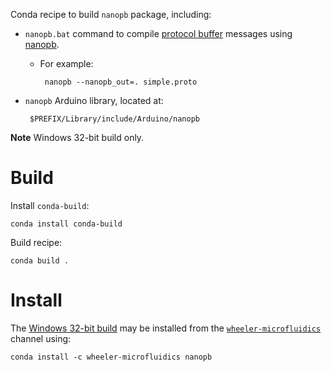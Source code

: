 Conda recipe to build `nanopb` package, including:

 - `nanopb.bat` command to compile [protocol buffer][1] messages using
   [nanopb][2].
     * For example:

            nanopb --nanopb_out=. simple.proto
 - `nanopb` Arduino library, located at:

        $PREFIX/Library/include/Arduino/nanopb

**Note** Windows 32-bit build only.

Build
=====

Install `conda-build`:

    conda install conda-build

Build recipe:

    conda build .


Install
=======

The [Windows 32-bit build][3] may be installed from the
[`wheeler-microfluidics`][4] channel using:

    conda install -c wheeler-microfluidics nanopb


[1]: https://developers.google.com/protocol-buffers/
[2]: https://koti.kapsi.fi/~jpa/nanopb/
[3]: https://anaconda.org/wheeler-microfluidics/nanopb
[4]: https://anaconda.org/wheeler-microfluidics
